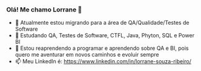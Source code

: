 ### Olá! Me chamo Lorrane 👋

- 🔭 Atualmente estou migrando para a área de QA/Qualidade/Testes de Software
- 🌱 Estudando QA, Testes de Software, CTFL, Java, Phyton, SQL e Power BI
- 💜 Estou reaprendendo a programar e aprendendo sobre QA e BI, pois quero me aventurar em novos caminhos e evoluir sempre
- 📫 Meu LinkedIn é: https://www.linkedin.com/in/lorrane-souza-ribeiro/
